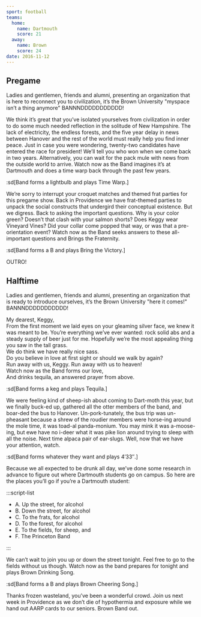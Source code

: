 ```yaml
---
sport: football
teams:
  home:
    name: Dartmouth
    score: 21
  away:
    name: Brown
    score: 24
date: 2016-11-12
---
```


## Pregame

Ladies and gentlemen, friends and alumni, presenting an organization that is here to reconnect you to civilization, it’s the Brown University "myspace isn’t a thing anymore" BANNNDDDDDDDDDDD!

We think it’s great that you’ve isolated yourselves from civilization in order to do some much needed reflection in the solitude of New Hampshire. The lack of electricity, the endless forests, and the five year delay in news between Hanover and the rest of the world must really help you find inner peace. Just in case you were wondering, twenty-two candidates have entered the race for president! We’ll tell you who won when we come back in two years. Alternatively, you can wait for the pack mule with news from the outside world to arrive. Watch now as the Band imagines it’s at Dartmouth and does a time warp back through the past few years.

:sd[Band forms a lightbulb and plays Time Warp.]

We’re sorry to interrupt your croquet matches and themed frat parties for this pregame show. Back in Providence we have frat-themed parties to unpack the social constructs that undergird their conceptual existence. But we digress. Back to asking the important questions. Why is your color green? Doesn’t that clash with your salmon shorts? Does Keggy wear Vineyard Vines? Did your collar come popped that way, or was that a pre-orientation event? Watch now as the Band seeks answers to these all-important questions and Brings the Fraternity.

:sd[Band forms a B and plays Bring the Victory.]

OUTRO!

## Halftime

Ladies and gentlemen, friends and alumni, presenting an organization that is ready to introduce ourselves, it’s the Brown University "here it comes!" BANNNDDDDDDDDDDD!

My dearest, Keggy,\
From the first moment we laid eyes on your gleaming silver face, we knew it was meant to be. You’re everything we’ve ever wanted: rock solid abs and a steady supply of beer just for me. Hopefully we’re the most appealing thing you saw in the tall grass.\
We do think we have really nice sass.\
Do you believe in love at first sight or should we walk by again?\
Run away with us, Keggy. Run away with us to heaven!\
Watch now as the Band forms our love,\
And drinks tequila, an answered prayer from above.

:sd[Band forms a keg and plays Tequila.]

We were feeling kind of sheep-ish about coming to Dart-moth this year, but we finally buck-ed up, gathered all the otter members of the band, and boar-ded the bus to Hanover. Un-pork-tunately, the bus trip was un-pheasant because a shrew of the roudier members were horse-ing around the mole time, it was toad-al panda-monium. You may mink it was a-moose-ing, but ewe have no i-deer what it was pike lion around trying to sleep with all the noise. Next time alpaca pair of ear-slugs. Well, now that we have your attention, watch.

:sd[Band forms whatever they want and plays 4′33″.]

Because we all expected to be drunk all day, we’ve done some research in advance to figure out where Dartmouth students go on campus. So here are the places you’ll go if you’re a Dartmouth student:

:::script-list

- A. Up the street, for alcohol
- B. Down the street, for alcohol
- C. To the frats, for alcohol
- D. To the forest, for alcohol
- E. To the fields, for sheep, and
- F. The Princeton Band

:::

We can’t wait to join you up or down the street tonight. Feel free to go to the fields without us though. Watch now as the band prepares for tonight and plays Brown Drinking Song.

:sd[Band forms a B and plays Brown Cheering Song.]

Thanks frozen wasteland, you’ve been a wonderful crowd. Join us next week in Providence as we don’t die of hypothermia and exposure while we hand out AARP cards to our seniors. Brown Band out.
